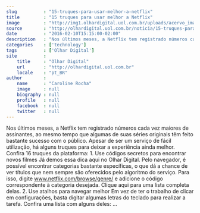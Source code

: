 ```yaml
---
slug          : "15-truques-para-usar-melhor-a-netflix"
title         : "15 truques para usar melhor a Netflix"
image         : "http://img1.olhardigital.uol.com.br/uploads/acervo_imagens/2015/12/20151216184356_660_420.jpg"
source        : "http://olhardigital.uol.com.br/noticia/15-truques-para-usar-melhor-a-netflix/55041"
date          : "2016-02-10T15:15:00-02:00"
description   : "Nos últimos meses, a Netflix tem registrado números cada vez maiores de assinantes, ao mesmo tempo que algumas de suas séries originais têm feito bastante sucesso com o público. Apesar de ser um serviço de fácil utilização, há alguns truques para deixar a experiência ainda melhor. Confira 16 truques da plataforma: 1. Use códigos secretos para encontrar novos filmes Já demos essa dica aqui no Olhar Digital. Pelo navegador, é possível encontrar categorias bastante específicas, o que dá a chance de ver títulos que nem sempre são oferecidos pelo algoritmo do serviço. Para isso, digite www.netflix.com/browse/genre/ e adicione o código correspondente à categoria desejada. Clique aqui para uma lista completa delas. 2. Use atalhos para navegar melhor Em vez de ter o trabalho de clicar em configurações, basta digitar algumas letras do teclado para realizar a tarefa. Confira uma lista com alguns deles: ..."
categories    : ['technology']
tags          : ['Olhar Digital']
site          :
    title     : "Olhar Digital"
    url       : "http://olhardigital.uol.com.br"
    locale    : "pt_BR"
author        :
    name      : "Caroline Rocha"
    image     : null
    biography : null
    profile   : null
    facebook  : null
    twitter   : null
---
```


Nos últimos meses, a Netflix tem registrado números cada vez maiores de assinantes, ao mesmo tempo que algumas de suas séries originais têm feito bastante sucesso com o público. Apesar de ser um serviço de fácil utilização, há alguns truques para deixar a experiência ainda melhor. Confira 16 truques da plataforma: 1. Use códigos secretos para encontrar novos filmes Já demos essa dica aqui no Olhar Digital. Pelo navegador, é possível encontrar categorias bastante específicas, o que dá a chance de ver títulos que nem sempre são oferecidos pelo algoritmo do serviço. Para isso, digite www.netflix.com/browse/genre/ e adicione o código correspondente à categoria desejada. Clique aqui para uma lista completa delas. 2. Use atalhos para navegar melhor Em vez de ter o trabalho de clicar em configurações, basta digitar algumas letras do teclado para realizar a tarefa. Confira uma lista com alguns deles: ...
